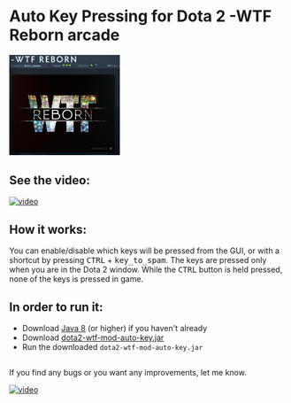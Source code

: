 # Auto Key Pressing for Dota 2 -WTF Reborn arcade

<img src="https://github.com/gzougianos/dota-2-wtf-auto-key/blob/main/wtf_reborn_img.png" alt="drawing" width="200"/>

## See the video:

[![video](http://img.youtube.com/vi/ZpIwLyXTqsk/0.jpg)](https://www.youtube.com/watch?v=ZpIwLyXTqsk "Dota 2 - WTF Reborn arcade auto key")

## How it works:
You can enable/disable which keys will be pressed from the GUI, or with a shortcut by pressing <kbd>CTRL</kbd> + <kbd>key_to_spam</kbd>.
The keys are pressed only when you are in the Dota 2 window.
While the <kbd>CTRL</kbd> button is held pressed, none of the keys is pressed in game.

## In order to run it:
 - Download [Java 8](https://www.java.com/download/ie_manual.jsp) (or higher) if you haven't already 
 - Download [dota2-wtf-mod-auto-key.jar](https://github.com/gzougianos/dota-2-wtf-auto-key/blob/main/dota2-wtf-mod-auto-key.jar)
 - Run the downloaded `dota2-wtf-mod-auto-key.jar`

##
If you find any bugs or you want any improvements, let me know.

[![video](http://www.wtfpl.net/wp-content/uploads/2012/12/wtfpl-badge-1.png)](http://www.wtfpl.net/ "DO WHAT THE FUCK YOU WANT TO PUBLIC LICENSE")


